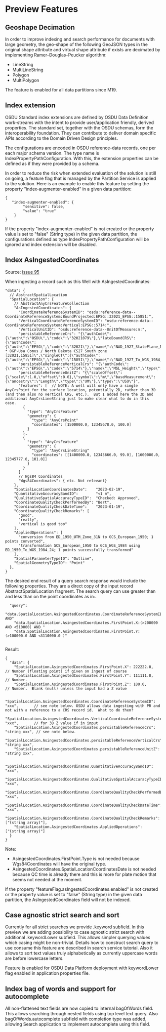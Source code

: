 # Preview Features
## Geoshape Decimation

In order to improve indexing and search performance for documents with large geometry, the geo-shape of the following
GeoJSON types in the original shape attribute and virtual shape attribute if exists are decimated
by implementing Ramer–Douglas–Peucker algorithm:
- LineString
- MultiLineString
- Polygon
- MultiPolygon

The feature is enabled for all data partitions since M19.

## Index extension

OSDU Standard index extensions are defined by OSDU Data Definition work-streams with the intent to provide
user/application friendly, derived properties. The standard set, together with the OSDU schemas, form the
interoperability foundation. They can contribute to deliver domain specific APIs according to the Domain Driven Design
principles.

The configurations are encoded in OSDU reference-data records, one per each major schema version. The type name
is IndexPropertyPathConfiguration. With this, the extension properties can be defined as if they were provided by a schema.

In order to reduce the risk when extended evaluation of the solution is still on going, a feature flag that is managed by
the Partition Service is applied to the solution. Here is an example to enable this feature by setting the property 
"index-augmenter-enabled" in a given data partition:
```
{
   "index-augmenter-enabled": {
        "sensitive": false,
        "value": "true"
    }
}
```

If the property "index-augmenter-enabled" is not created or the property value is set to "false" (String type) in the
given data partition, the configurations defined as type IndexPropertyPathConfiguration will be ignored and index extension will be disabled. 

## Index AsIngestedCoordinates

Source: [issue 95](https://community.opengroup.org/osdu/platform/system/indexer-service/-/issues/95)

When ingesting a record such as this Well with AsIngestedCoordinates:
```
"data": {
  // AbstractSpatialLocation
  "SpatialLocation": {
    // AbstractAnyCrsFeatureCollection
    "AsIngestedCoordinates": {
      "CoordinateReferenceSystemID": "osdu:reference-data--CoordinateReferenceSystem:BoundProjected:EPSG::32021_EPSG::15851:",
      "VerticalCoordinateReferenceSystemID": "osdu:reference-data--CoordinateReferenceSystem:Vertical:EPSG::5714:",
      "VerticalUnitID": "osdu:reference-data--UnitOfMeasure:m:",
      "persistableReferenceCrs": "{\"authCode\":{\"auth\":\"OSDU\",\"code\":\"32021079\"},\"lateBoundCRS\":{\"authCode\":{\"auth\":\"EPSG\",\"code\":\"32021\"},\"name\":\"NAD_1927_StatePlane_North_Dakota_South_FIPS_3302\",\"type\":\"LBC\",\"ver\":\"PE_10_9_1\",\"wkt\":\"PROJCS[\\\"NAD_1927_StatePlane_North_Dakota_South_FIPS_3302\\\",GEOGCS[\\\"GCS_North_American_1927\\\",DATUM[\\\"D_North_American_1927\\\",SPHEROID[\\\"Clarke_1866\\\",6378206.4,294.9786982]],PRIMEM[\\\"Greenwich\\\",0.0],UNIT[\\\"Degree\\\",0.0174532925199433]],PROJECTION[\\\"Lambert_Conformal_Conic\\\"],PARAMETER[\\\"False_Easting\\\",2000000.0],PARAMETER[\\\"False_Northing\\\",0.0],PARAMETER[\\\"Central_Meridian\\\",-100.5],PARAMETER[\\\"Standard_Parallel_1\\\",46.18333333333333],PARAMETER[\\\"Standard_Parallel_2\\\",47.48333333333333],PARAMETER[\\\"Latitude_Of_Origin\\\",45.66666666666666],UNIT[\\\"Foot_US\\\",0.3048006096012192],AUTHORITY[\\\"EPSG\\\",32021]]\"},\"name\":\"NAD27 * OGP-Usa Conus / North Dakota CS27 South zone [32021,15851]\",\"singleCT\":{\"authCode\":{\"auth\":\"EPSG\",\"code\":\"15851\"},\"name\":\"NAD_1927_To_WGS_1984_79_CONUS\",\"type\":\"ST\",\"ver\":\"PE_10_9_1\",\"wkt\":\"GEOGTRAN[\\\"NAD_1927_To_WGS_1984_79_CONUS\\\",GEOGCS[\\\"GCS_North_American_1927\\\",DATUM[\\\"D_North_American_1927\\\",SPHEROID[\\\"Clarke_1866\\\",6378206.4,294.9786982]],PRIMEM[\\\"Greenwich\\\",0.0],UNIT[\\\"Degree\\\",0.0174532925199433]],GEOGCS[\\\"GCS_WGS_1984\\\",DATUM[\\\"D_WGS_1984\\\",SPHEROID[\\\"WGS_1984\\\",6378137.0,298.257223563]],PRIMEM[\\\"Greenwich\\\",0.0],UNIT[\\\"Degree\\\",0.0174532925199433]],METHOD[\\\"NADCON\\\"],PARAMETER[\\\"Dataset_conus\\\",0.0],OPERATIONACCURACY[5.0],AUTHORITY[\\\"EPSG\\\",15851]]\"},\"type\":\"EBC\",\"ver\":\"PE_10_9_1\"}",
      "persistableReferenceVerticalCrs": "{\"authCode\":{\"auth\":\"EPSG\",\"code\":\"5714\"},\"name\":\"MSL_Height\",\"type\":\"LBC\",\"ver\":\"PE_10_9_1\",\"wkt\":\"VERTCS[\\\"MSL_Height\\\",VDATUM[\\\"Mean_Sea_Level\\\"],PARAMETER[\\\"Vertical_Shift\\\",0.0],PARAMETER[\\\"Direction\\\",1.0],UNIT[\\\"Meter\\\",1.0],AUTHORITY[\\\"EPSG\\\",5714]]\"}",
      "persistableReferenceUnitZ": "{\"scaleOffset\":{\"scale\":1.0,\"offset\":0.0},\"symbol\":\"m\",\"baseMeasurement\":{\"ancestry\":\"Length\",\"type\":\"UM\"},\"type\":\"USO\"}",
      "features": [  // NOTE: A well will only have a single AnyCrsPoint for the surface location, potentially 2D, rather than 3D (and then also no vertical CRS, etc.).  But I added here the 3D and additional AnyCrsLineString just to make clear what to do in this case.
        {
          "type": "AnyCrsFeature"
          "geometry": {
            "type": "AnyCrsPoint"
            "coordinates": [1500000.0, 12345678.0, 100.0] 
          }
        },
        {
          "type": "AnyCrsFeature"
          "geometry": {
            "type": "AnyCrsLineString"
            "coordinates": [[1400000.0, 12345666.0, 99.0], [1600000.0, 12345777.0, 101.0]]
          }
        }
      ]    
      // Wgs84 Coordinates
      "Wgs84Coordinates": { etc. Not relevant}
    },
    "SpatialLocationCoordinatesDate":    "2023-02-19",
    "QuantitativeAccuracyBandID":        "<1 m",
    "QualitativeSpatialAccuracyTypeID":  "Checked: Approved",
    "CoordinateQualityCheckPerformedBy": "Bert",
    "CoordinateQualityCheckDateTime":    "2023-01-19",
    "CoordinateQualityCheckRemarks": [
      "good",
      "really",
      "vertical is good too"
    ],
    "AppliedOperations": [
      "conversion from ED_1950_UTM_Zone_31N to GCS_European_1950; 1 points converted",
      "transformation GCS_European_1950 to GCS_WGS_1984 using ED_1950_To_WGS_1984_24; 1 points successfully transformed"
    ],
    "SpatialParameterTypeID": "Outline",
    "SpatialGeometryTypeID": "Point"
  },
}
```

The desired end result of a query search response would include the following properties. They are a direct copy
of the input record AbstractSpatialLocation fragment. The search query can use greater than and less than on the point
coordinates as in:.
```
  "query":
    "data.SpatialLocation.AsingestedCoordinates.CoordinateReferenceSystemID:someCRSrefID AND"
    "data.SpatialLocation.AsingestedCoordinates.FirstPoint.X:(>200000 AND <510000) AND " 
    "data.SpatialLocation.AsingestedCoordinates.FirstPoint.Y:(>100000.0 AND <3110000.0 )"
    
```

Result:
```
{
  "data": {
    "SpatialLocation.AsingestedCoordinates.FirstPoint.X": 222222.0,                // Number (floating point) if given on ingest of course
    "SpatialLocation.AsingestedCoordinates.FirstPoint.Y": 111111.0,                // Number.
    "SpatialLocation.AsingestedCoordinates.FirstPoint.Z": 100.0,                   // Number.  Blank (null) unless the input had a Z value

    "SpatialLocation.AsingestedCoordinates.CoordinateReferenceSystemID":         "xxx",       // see note below. OSDU allows data ingesting with PR and not with a reference to a CRS record id.  What to do then?
    "SpatialLocation.AsingestedCoordinates.VerticalCoordinateReferenceSystemID": "xxx",       // for 3D Z value if in input    
    "SpatialLocation.AsingestedCoordinates.persistableReferenceCrs":           "string xxx", // see note below.
    "SpatialLocation.AsingestedCoordinates.persistableReferenceVerticalCrs":   "string xxx",
    "SpatialLocation.AsingestedCoordinates.persistableReferenceUnitZ":         "string xxx",

    "SpatialLocation.AsingestedCoordinates.QuantitativeAccuracyBandID":        "xxx",
    "SpatialLocation.AsingestedCoordinates.QualitativeSpatialAccuracyTypeID":  "xxx",
    "SpatialLocation.AsingestedCoordinates.CoordinateQualityCheckPerformedBy": "xxx",
    "SpatialLocation.AsingestedCoordinates.CoordinateQualityCheckDateTime":    "xxx",
    "SpatialLocation.AsingestedCoordinates.CoordinateQualityCheckRemarks":   ["(string array)"],
    "SpatialLocation.AsingestedCoordinates.AppliedOperations":               ["(string array)"]
  }
}
```

Note:
- AsingestedCoordinates.FirstPoint.Type is not needed because Wgs84Coordinates will have the original type. 
- AsingestedCoordinates.SpatialLocationCoordinatesDate is not needed because QC time is already there and this is more for plate motion that seems not needed at the moment.

If the property "featureFlag.asIngestedCoordinates.enabled" is not created or the property value is set to "false" (String type) in the given data partition, 
the AsIngestedCoordinates field will not be indexed. 

## Case agnostic strict search and sort
Currently for all strict searches we provide .keyword subfield. In this preview we are adding possibility to case agnostic
strict search with additional .keywordLower subfield. This allows simpler querying values which casing might be non-trivial.
Details how to construct search query to use consume this feature are described in search service tutorial.
Also it allows to sort text values truly alphabetically as currently uppercase words are before lowercase letters.

Feature is enabled for OSDU Data Platform deployment with keywordLower flag enabled in application properties file.

## Index bag of words and support for autocomplete
All non-flattened text fields are now copied to internal bagOfWords field.
This allows searching through nested fields using top level text query.
Also bagOfWords.autocomplete subfield with completion type was added, allowing Search application to implement autocomplete using this field. 
